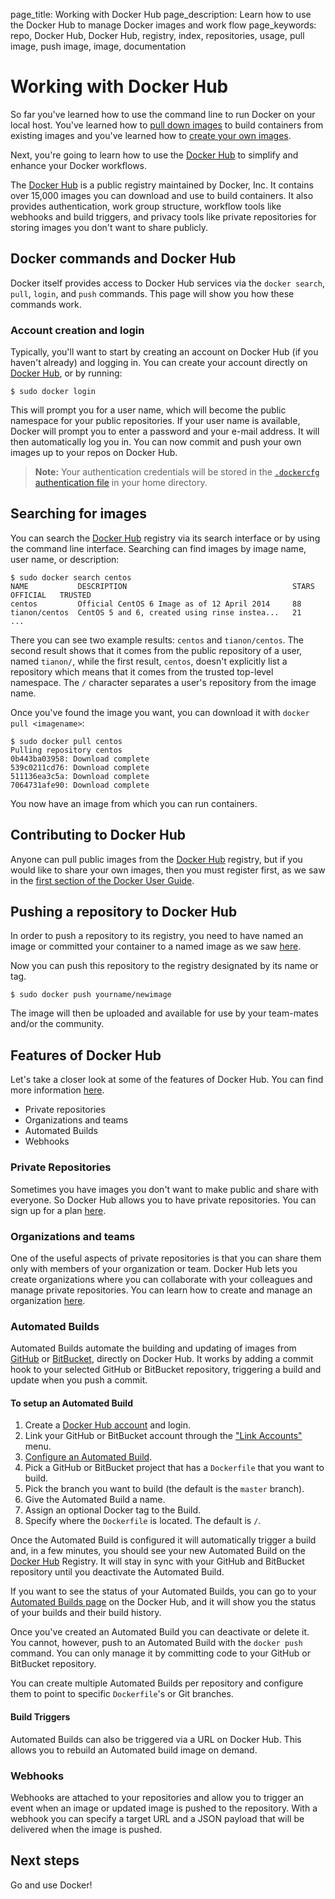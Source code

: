 page_title: Working with Docker Hub
page_description: Learn how to use the Docker Hub to manage Docker images and work flow
page_keywords: repo, Docker Hub, Docker Hub, registry, index, repositories, usage, pull image, push image, image, documentation

# Working with Docker Hub

So far you've learned how to use the command line to run Docker on your local host.
You've learned how to [pull down images](/userguide/usingdocker/) to build containers
from existing images and you've learned how to [create your own images](/userguide/dockerimages).

Next, you're going to learn how to use the [Docker Hub](https://hub.docker.com) to
simplify and enhance your Docker workflows.

The [Docker Hub](https://hub.docker.com) is a public registry maintained by Docker,
Inc. It contains over 15,000 images you can download and use to build containers. It also
provides authentication, work group structure, workflow tools like webhooks and build
triggers, and privacy tools like private repositories for storing images you don't want
to share publicly.

## Docker commands and Docker Hub

Docker itself provides access to Docker Hub services via the `docker search`,
`pull`, `login`, and `push` commands. This page will show you how these commands work.

### Account creation and login
Typically, you'll want to start by creating an account on Docker Hub (if you haven't
already) and logging in. You can create your account directly on 
[Docker Hub](https://hub.docker.com/account/signup/), or by running:

    $ sudo docker login

This will prompt you for a user name, which will become the public namespace for your 
public repositories.
If your user name is available, Docker will prompt you to enter a password and your
e-mail address. It will then automatically log you in. You can now commit and
push your own images up to your repos on Docker Hub.

> **Note:**
> Your authentication credentials will be stored in the [`.dockercfg`
> authentication file](#authentication-file) in your home directory.

## Searching for images

You can search the [Docker Hub](https://hub.docker.com) registry via its search
interface or by using the command line interface. Searching can find images by image
name, user name, or description:

    $ sudo docker search centos
    NAME           DESCRIPTION                                     STARS     OFFICIAL   TRUSTED
    centos         Official CentOS 6 Image as of 12 April 2014     88
    tianon/centos  CentOS 5 and 6, created using rinse instea...   21
    ...

There you can see two example results: `centos` and
`tianon/centos`. The second result shows that it comes from
the public repository of a user, named `tianon/`, while the first result,
`centos`, doesn't explicitly list a repository which means that it comes from the
trusted top-level namespace. The `/` character separates a user's
repository from the image name.

Once you've found the image you want, you can download it with `docker pull <imagename>`:

    $ sudo docker pull centos
    Pulling repository centos
    0b443ba03958: Download complete
    539c0211cd76: Download complete
    511136ea3c5a: Download complete
    7064731afe90: Download complete

You now have an image from which you can run containers.

## Contributing to Docker Hub

Anyone can pull public images from the [Docker Hub](https://hub.docker.com)
registry, but if you would like to share your own images, then you must
register first, as we saw in the [first section of the Docker User
Guide](/userguide/dockerhub/).

## Pushing a repository to Docker Hub

In order to push a repository to its registry, you need to have named an image
or committed your container to a named image as we saw
[here](/userguide/dockerimages).

Now you can push this repository to the registry designated by its name or tag.

    $ sudo docker push yourname/newimage

The image will then be uploaded and available for use by your team-mates and/or the
community.

## Features of Docker Hub

Let's take a closer look at some of the features of Docker Hub. You can find more
information [here](http://docs.docker.com/docker-hub/).

* Private repositories
* Organizations and teams
* Automated Builds
* Webhooks

### Private Repositories

Sometimes you have images you don't want to make public and share with
everyone. So Docker Hub allows you to have private repositories. You can
sign up for a plan [here](https://registry.hub.docker.com/plans/).

### Organizations and teams

One of the useful aspects of private repositories is that you can share
them only with members of your organization or team. Docker Hub lets you
create organizations where you can collaborate with your colleagues and
manage private repositories. You can learn how to create and manage an organization
[here](https://registry.hub.docker.com/account/organizations/).

### Automated Builds

Automated Builds automate the building and updating of images from
[GitHub](https://www.github.com) or [BitBucket](http://bitbucket.com), directly on Docker
Hub. It works by adding a commit hook to your selected GitHub or BitBucket repository,
triggering a build and update when you push a commit.

#### To setup an Automated Build

1.  Create a [Docker Hub account](https://hub.docker.com/) and login.
2.  Link your GitHub or BitBucket account through the ["Link Accounts"](https://registry.hub.docker.com/account/accounts/) menu.
3.  [Configure an Automated Build](https://registry.hub.docker.com/builds/add/).
4.  Pick a GitHub or BitBucket project that has a `Dockerfile` that you want to build.
5.  Pick the branch you want to build (the default is the `master` branch).
6.  Give the Automated Build a name.
7.  Assign an optional Docker tag to the Build.
8.  Specify where the `Dockerfile` is located. The default is `/`.

Once the Automated Build is configured it will automatically trigger a
build and, in a few minutes, you should see your new Automated Build on the [Docker Hub](https://hub.docker.com)
Registry. It will stay in sync with your GitHub and BitBucket repository until you
deactivate the Automated Build.

If you want to see the status of your Automated Builds, you can go to your
[Automated Builds page](https://registry.hub.docker.com/builds/) on the Docker Hub,
and it will show you the status of your builds and their build history.

Once you've created an Automated Build you can deactivate or delete it. You
cannot, however, push to an Automated Build with the `docker push` command.
You can only manage it by committing code to your GitHub or BitBucket
repository.

You can create multiple Automated Builds per repository and configure them
to point to specific `Dockerfile`'s or Git branches.

#### Build Triggers

Automated Builds can also be triggered via a URL on Docker Hub. This
allows you to rebuild an Automated build image on demand.

### Webhooks

Webhooks are attached to your repositories and allow you to trigger an
event when an image or updated image is pushed to the repository. With
a webhook you can specify a target URL and a JSON payload that will be
delivered when the image is pushed.

## Next steps

Go and use Docker!

